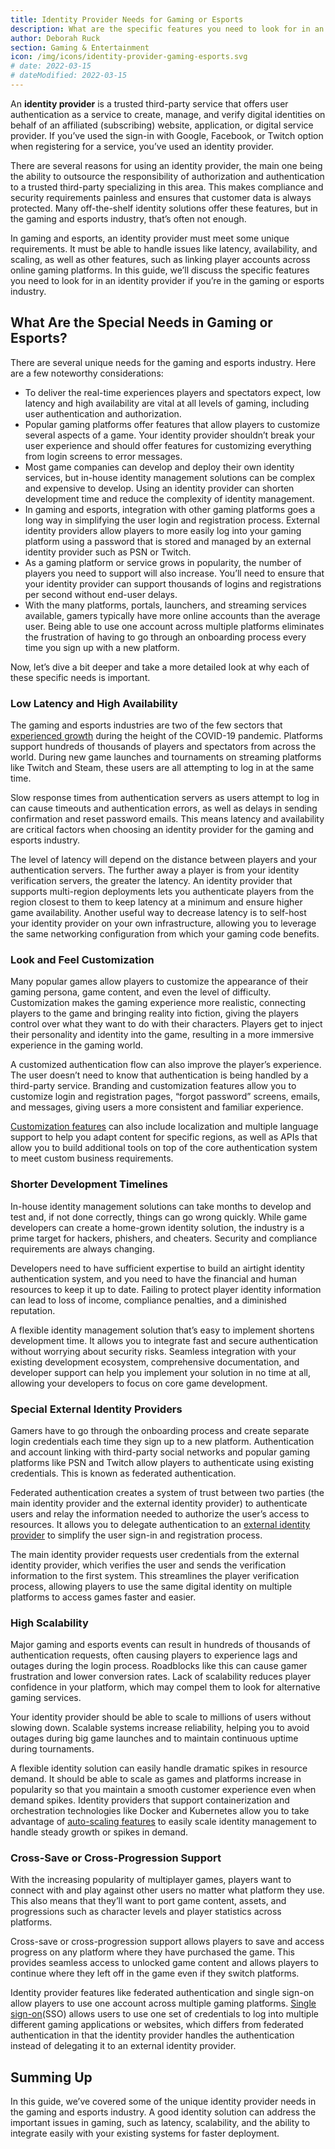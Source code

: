 ```yaml
---
title: Identity Provider Needs for Gaming or Esports
description: What are the specific features you need to look for in an identity provider if you’re in the gaming or esports industry?
author: Deborah Ruck
section: Gaming & Entertainment
icon: /img/icons/identity-provider-gaming-esports.svg
# date: 2022-03-15
# dateModified: 2022-03-15
---
```


An **identity provider** is a trusted third-party service that offers user authentication as a service to create, manage, and verify digital identities on behalf of an affiliated (subscribing) website, application, or digital service provider. If you’ve used the sign-in with Google, Facebook, or Twitch option when registering for a service, you’ve used an identity provider. 

There are several reasons for using an identity provider, the main one being the ability to outsource the responsibility of authorization and authentication to a trusted third-party specializing in this area. This makes compliance and security requirements painless and ensures that customer data is always protected. Many off-the-shelf identity solutions offer these features, but in the gaming and esports industry, that’s often not enough. 

In gaming and esports, an identity provider must meet some unique requirements. It must be able to handle issues like latency, availability, and scaling, as well as other features, such as linking player accounts across online gaming platforms. In this guide, we’ll discuss the specific features you need to look for in an identity provider if you’re in the gaming or esports industry.

## What Are the Special Needs in Gaming or Esports?

There are several unique needs for the gaming and esports industry. Here are a few noteworthy considerations:

* To deliver the real-time experiences players and spectators expect, low latency and high availability are vital at all levels of gaming, including user authentication and authorization. 
* Popular gaming platforms offer features that allow players to customize several aspects of a game. Your identity provider shouldn’t break your user experience and should offer features for customizing everything from login screens to error messages. 
* Most game companies can develop and deploy their own identity services, but in-house identity management solutions can be complex and expensive to develop. Using an identity provider can shorten development time and reduce the complexity of identity management. 
* In gaming and esports, integration with other gaming platforms goes a long way in simplifying the user login and registration process. External identity providers allow players to more easily log into your gaming platform using a password that is stored and managed by an external identity provider such as PSN or Twitch.  
* As a gaming platform or service grows in popularity, the number of players you need to support will also increase. You’ll need to ensure that your identity provider can support thousands of logins and registrations per second without end-user delays.
* With the many platforms, portals, launchers, and streaming services available, gamers typically have more online accounts than the average user. Being able to use one account across multiple platforms eliminates the frustration of having to go through an onboarding process every time you sign up with a new platform. 

Now, let’s dive a bit deeper and take a more detailed look at why each of these specific needs is important.

### Low Latency and High Availability

The gaming and esports industries are two of the few sectors that [experienced growth](https://www.wepc.com/news/video-game-statistics/) during the height of the COVID-19 pandemic. Platforms support hundreds of thousands of players and spectators from across the world. During new game launches and tournaments on streaming platforms like Twitch and Steam, these users are all attempting to log in at the same time.

Slow response times from authentication servers as users attempt to log in can cause timeouts and authentication errors, as well as delays in sending confirmation and reset password emails. This means latency and availability are critical factors when choosing an identity provider for the gaming and esports industry.

The level of latency will depend on the distance between players and your authentication servers. The further away a player is from your identity verification servers, the greater the latency. An identity provider that supports multi-region deployments lets you authenticate players from the region closest to them to keep latency at a minimum and ensure higher game availability. Another useful way to decrease latency is to self-host your identity provider on your own infrastructure, allowing you to leverage the same networking configuration from which your gaming code benefits. 

### Look and Feel Customization

Many popular games allow players to customize the appearance of their gaming persona, game content, and even the level of difficulty. Customization makes the gaming experience more realistic, connecting players to the game and bringing reality into fiction, giving the players control over what they want to do with their characters. Players get to inject their personality and identity into the game, resulting in a more immersive experience in the gaming world.  

A customized authentication flow can also improve the player’s experience. The user doesn’t need to know that authentication is being handled by a third-party service. Branding and customization features allow you to customize login and registration pages, “forgot password” screens, emails, and messages, giving users a more consistent and familiar experience. 

[Customization features](https://fusionauth.io/platform/customizable) can also include localization and multiple language support to help you adapt content for specific regions, as well as APIs that allow you to build additional tools on top of the core authentication system to meet custom business requirements. 

### Shorter Development Timelines

In-house identity management solutions can take months to develop and test and, if not done correctly, things can go wrong quickly. While game developers can create a home-grown identity solution, the industry is a prime target for hackers, phishers, and cheaters. Security and compliance requirements are always changing. 

Developers need to have sufficient expertise to build an airtight identity authentication system, and you need to have the financial and human resources to keep it up to date. Failing to protect player identity information can lead to loss of income, compliance penalties, and a diminished reputation. 

A flexible identity management solution that’s easy to implement shortens development time. It allows you to integrate fast and secure authentication without worrying about security risks. Seamless integration with your existing development ecosystem, comprehensive documentation, and developer support can help you implement your solution in no time at all, allowing your developers to focus on core game development.

### Special External Identity Providers

Gamers have to go through the onboarding process and create separate login credentials each time they sign up to a new platform. Authentication and account linking with third-party social networks and popular gaming platforms like PSN and Twitch allow players to authenticate using existing credentials. This is known as federated authentication. 

Federated authentication creates a system of trust between two parties (the main identity provider and the external identity provider) to authenticate users and relay the information needed to authorize the user’s access to resources. It allows you to delegate authentication to an [external identity provider](https://fusionauth.io/docs/v1/tech/identity-providers/) to simplify the user sign-in and registration process. 

The main identity provider requests user credentials from the external identity provider, which verifies the user and sends the verification information to the first system. This streamlines the player verification process, allowing players to use the same digital identity on multiple platforms to access games faster and easier. 

### High Scalability

Major gaming and esports events can result in hundreds of thousands of authentication requests, often causing players to experience lags and outages during the login process. Roadblocks like this can cause gamer frustration and lower conversion rates. Lack of scalability reduces player confidence in your platform, which may compel them to look for alternative gaming services.

Your identity provider should be able to scale to millions of users without slowing down. Scalable systems increase reliability, helping you to avoid outages during big game launches and to maintain continuous uptime during tournaments.

A flexible identity solution can easily handle dramatic spikes in resource demand. It should be able to scale as games and platforms increase in popularity so that you maintain a smooth customer experience even when demand spikes. Identity providers that support containerization and orchestration technologies like Docker and Kubernetes allow you to take advantage of [auto-scaling features](https://fusionauth.io/platform/scalable) to easily scale identity management to handle steady growth or spikes in demand. 

### Cross-Save or Cross-Progression Support 

With the increasing popularity of multiplayer games, players want to connect with and play against other users no matter what platform they use. This also means that they’ll want to port game content, assets, and progressions such as character levels and player statistics across platforms. 

Cross-save or cross-progression support allows players to save and access progress on any platform where they have purchased the game. This provides seamless access to unlocked game content and allows players to continue where they left off in the game even if they switch platforms. 

Identity provider features like federated authentication and single sign-on allow players to use one account across multiple gaming platforms. [Single sign-on](https://fusionauth.io/features/single-sign-on)(SSO) allows users to use one set of credentials to log into multiple different gaming applications or websites, which differs from federated authentication in that the identity provider handles the authentication instead of delegating it to an external identity provider. 

## Summing Up

In this guide, we’ve covered some of the unique identity provider needs in the gaming and esports industry. A good identity solution can address the important issues in gaming, such as latency, scalability, and the ability to integrate easily with your existing systems for faster deployment.  

